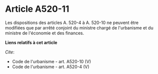 # Article A520-11

Les dispositions des articles A. 520-4 à A. 520-10 ne peuvent être modifiées que par arrêté conjoint du ministre chargé de
l'urbanisme et du ministre de l'économie et des finances.

**Liens relatifs à cet article**

_Cite_:

  - Code de l'urbanisme - art. A520-10 (V)
  - Code de l'urbanisme - art. A520-4 (V)
